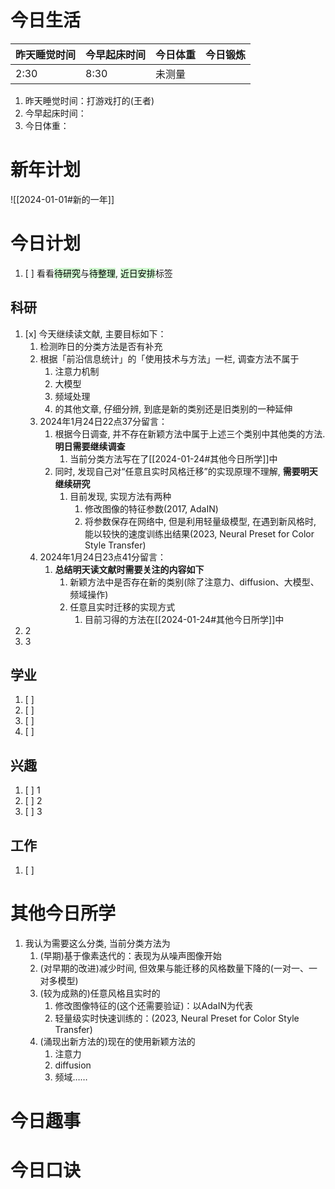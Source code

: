 
# 今日生活

| 昨天睡觉时间 | 今早起床时间 | 今日体重 | 今日锻炼 |
| ------------ | ------------ | -------- | -------- |
| 2:30         | 8:30             | 未测量         |          |

1. 昨天睡觉时间：打游戏打的(王者)
2. 今早起床时间：
3. 今日体重：

# 新年计划

![[2024-01-01#新的一年]]

# 今日计划

1. [ ] 看看<mark style="background: #BBFABBA6;">待研究</mark>与<mark style="background: #BBFABBA6;">待整理</mark>,  <mark style="background: #BBFABBA6;">近日安排</mark>标签

## 科研

1. [x] 今天继续读文献, 主要目标如下：
	1. 检测昨日的分类方法是否有补充
	2. 根据「前沿信息统计」的「使用技术与方法」一栏, 调查方法不属于
		1. 注意力机制
		2. 大模型
		3. 频域处理
		4. 的其他文章, 仔细分辨, 到底是新的类别还是旧类别的一种延伸
	3. 2024年1月24日22点37分留言：
		1. 根据今日调查, 并不存在新颖方法中属于上述三个类别中其他类的方法. **明日需要继续调查** 
			1. 当前分类方法写在了[[2024-01-24#其他今日所学]]中
		2. 同时, 发现自己对“任意且实时风格迁移”的实现原理不理解, **需要明天继续研究** 
			1. 目前发现, 实现方法有两种
				1. 修改图像的特征参数(2017, AdaIN)
				2. 将参数保存在网络中, 但是利用轻量级模型, 在遇到新风格时, 能以较快的速度训练出结果(2023, Neural Preset for Color Style Transfer)
	4. 2024年1月24日23点41分留言：
		1. **总结明天读文献时需要关注的内容如下**
			1. 新颖方法中是否存在新的类别(除了注意力、diffusion、大模型、频域操作)
			2. 任意且实时迁移的实现方式
				1. 目前习得的方法在[[2024-01-24#其他今日所学]]中
2. 2
3. 3 

## 学业

1. [ ] 
2. [ ] 
3. [ ] 
4. [ ] 

## 兴趣

1. [ ] 1
2. [ ] 2
3. [ ] 3 


## 工作

1. [ ] 

# 其他今日所学

1. 我认为需要这么分类, 当前分类方法为
	1. (早期)基于像素迭代的：表现为从噪声图像开始
	2. (对早期的改进)减少时间, 但效果与能迁移的风格数量下降的(一对一、一对多模型)
	3. (较为成熟的)任意风格且实时的
		1. 修改图像特征的(这个还需要验证)：以AdaIN为代表
		2. 轻量级实时快速训练的：(2023, Neural Preset for Color Style Transfer)
	4. (涌现出新方法的)现在的使用新颖方法的
		1. 注意力
		2. diffusion
		3. 频域……

# 今日趣事



# 今日口诀


